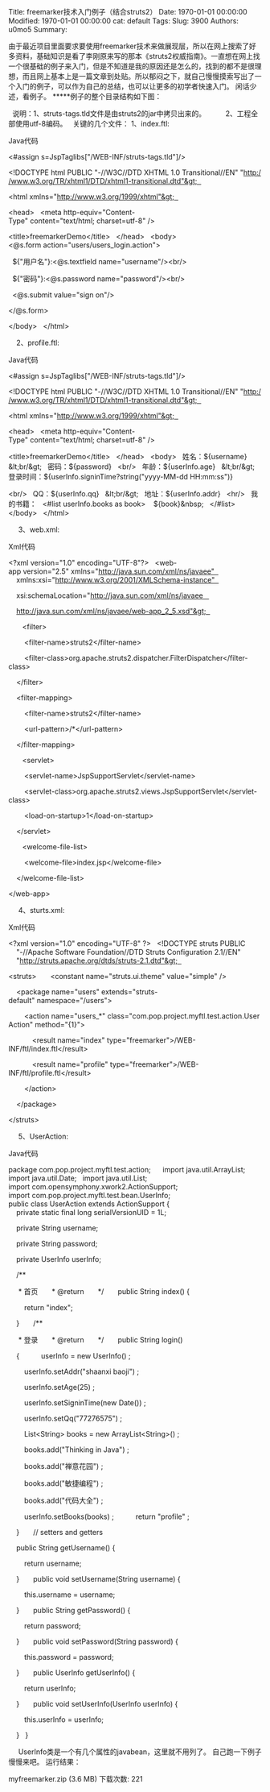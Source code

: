Title: freemarker技术入门例子（结合struts2）
Date: 1970-01-01 00:00:00
Modified: 1970-01-01 00:00:00
cat: default
Tags: 
Slug: 3900
Authors: u0mo5 
Summary: 


由于最近项目里面要求要使用freemarker技术来做展现层，所以在网上搜索了好多资料，基础知识是看了李刚原来写的那本《struts2权威指南》。一直想在网上找一个很基础的例子来入门，但是不知道是我的原因还是怎么的，找到的都不是很理想，而且网上基本上是一篇文章到处贴。所以郁闷之下，就自己慢慢摸索写出了一个入门的例子，可以作为自己的总结，也可以让更多的初学者快速入门。
闲话少述，看例子。
*****例子的整个目录结构如下图：

 
说明：1、struts-tags.tld文件是由struts2的jar中拷贝出来的。
         2、工程全部使用utf-8编码。
 
关键的几个文件：
1、index.ftl:


Java代码  



&lt;#assign s=JspTaglibs["/WEB-INF/struts-tags.tld"]/&gt;  

&lt;!DOCTYPE html PUBLIC "-//W3C//DTD XHTML 1.0 Transitional//EN" "http://www.w3.org/TR/xhtml1/DTD/xhtml1-transitional.dtd"&gt;  

&lt;html xmlns="http://www.w3.org/1999/xhtml"&gt;  

&lt;head&gt;  
&lt;meta http-equiv="Content-Type" content="text/html; charset=utf-8" /&gt;  

&lt;title&gt;freemarkerDemo&lt;/title&gt;  
&lt;/head&gt;  
&lt;body&gt;  
&lt;@s.form action="users/users_login.action"&gt;  

  ${"用户名"}:&lt;@s.textfield name="username"/&gt;&lt;br/&gt;  

  ${"密码"}:&lt;@s.password name="password"/&gt;&lt;br/&gt;  

  &lt;@s.submit value="sign on"/&gt;  

&lt;/@s.form&gt;  

&lt;/body&gt;  
&lt;/html&gt;  


 
 
2、profile.ftl:


Java代码  



&lt;#assign s=JspTaglibs["/WEB-INF/struts-tags.tld"]/&gt;  

&lt;!DOCTYPE html PUBLIC "-//W3C//DTD XHTML 1.0 Transitional//EN" "http://www.w3.org/TR/xhtml1/DTD/xhtml1-transitional.dtd"&gt;  

&lt;html xmlns="http://www.w3.org/1999/xhtml"&gt;  

&lt;head&gt;  
&lt;meta http-equiv="Content-Type" content="text/html; charset=utf-8" /&gt;  

&lt;title&gt;freemarkerDemo&lt;/title&gt;  
&lt;/head&gt;  
&lt;body&gt;  
姓名：${username}  
&lt;br/&gt;  
密码：${password}  
&lt;br/&gt;  
年龄：${userInfo.age}  
&lt;br/&gt;  
登录时间：${userInfo.signinTime?string("yyyy-MM-dd HH:mm:ss")}  

&lt;br/&gt;  
QQ：${userInfo.qq}  
&lt;br/&gt;  
地址：${userInfo.addr}  
&lt;hr/&gt;  
我的书籍：  
&lt;#list userInfo.books as book&gt;  
 ${book}&amp;nbsp;  
&lt;/#list&gt;  
&lt;/body&gt;  
&lt;/html&gt;  


 
 
 3、web.xml:


Xml代码  



&lt;?xml version="1.0" encoding="UTF-8"?&gt;  
&lt;web-app version="2.5" xmlns="http://java.sun.com/xml/ns/javaee"  
    xmlns:xsi="http://www.w3.org/2001/XMLSchema-instance"  

    xsi:schemaLocation="http://java.sun.com/xml/ns/javaee   

    http://java.sun.com/xml/ns/javaee/web-app_2_5.xsd"&gt;  

  
    &lt;filter&gt;  

        &lt;filter-name&gt;struts2&lt;/filter-name&gt;  

        &lt;filter-class&gt;org.apache.struts2.dispatcher.FilterDispatcher&lt;/filter-class&gt;  

    &lt;/filter&gt;  

    &lt;filter-mapping&gt;  

        &lt;filter-name&gt;struts2&lt;/filter-name&gt;  

        &lt;url-pattern&gt;/*&lt;/url-pattern&gt;  

    &lt;/filter-mapping&gt;  

  
    &lt;servlet&gt;  

        &lt;servlet-name&gt;JspSupportServlet&lt;/servlet-name&gt;  

        &lt;servlet-class&gt;org.apache.struts2.views.JspSupportServlet&lt;/servlet-class&gt;  

        &lt;load-on-startup&gt;1&lt;/load-on-startup&gt;  

    &lt;/servlet&gt;  

  
    &lt;welcome-file-list&gt;  

        &lt;welcome-file&gt;index.jsp&lt;/welcome-file&gt;  

    &lt;/welcome-file-list&gt;  

&lt;/web-app&gt;  


 
 
 4、sturts.xml:


Xml代码  



&lt;?xml version="1.0" encoding="UTF-8" ?&gt;  
&lt;!DOCTYPE struts PUBLIC  
    "-//Apache Software Foundation//DTD Struts Configuration 2.1//EN"  
    "http://struts.apache.org/dtds/struts-2.1.dtd"&gt;  

&lt;struts&gt;  
    &lt;constant name="struts.ui.theme" value="simple" /&gt;  

    &lt;package name="users" extends="struts-default" namespace="/users"&gt;  

        &lt;action name="users_*" class="com.pop.project.myftl.test.action.UserAction" method="{1}"&gt;  

            &lt;result name="index" type="freemarker"&gt;/WEB-INF/ftl/index.ftl&lt;/result&gt;  

            &lt;result name="profile" type="freemarker"&gt;/WEB-INF/ftl/profile.ftl&lt;/result&gt;  

        &lt;/action&gt;  

    &lt;/package&gt;  

&lt;/struts&gt;  


 
 
 5、UserAction:


Java代码  



package com.pop.project.myftl.test.action;  
  
import java.util.ArrayList;  
import java.util.Date;  
import java.util.List;  
  
import com.opensymphony.xwork2.ActionSupport;  
import com.pop.project.myftl.test.bean.UserInfo;  
  
public class UserAction extends ActionSupport {  
  
    private static final long serialVersionUID = 1L;  

    private String username;  

    private String password;  

    private UserInfo userInfo;  

    /** 

     * 首页 
     * @return 
     */  
    public String index() {  

        return "index";  

    }  
    /** 

     * 登录 
     * @return 
     */  
    public String login()  

    {  
        userInfo = new UserInfo() ;  

        userInfo.setAddr("shaanxi baoji") ;  

        userInfo.setAge(25) ;  

        userInfo.setSigninTime(new Date()) ;  

        userInfo.setQq("77276575") ;  

        List&lt;String&gt; books = new ArrayList&lt;String&gt;() ;  

        books.add("Thinking in Java") ;  

        books.add("禅意花园") ;  

        books.add("敏捷编程") ;  

        books.add("代码大全") ;  

        userInfo.setBooks(books) ;  
        return "profile" ;  

    }  
    // setters and getters  

    public String getUsername() {  

        return username;  

    }  
    public void setUsername(String username) {  

        this.username = username;  

    }  
    public String getPassword() {  

        return password;  

    }  
    public void setPassword(String password) {  

        this.password = password;  

    }  
    public UserInfo getUserInfo() {  

        return userInfo;  

    }  
    public void setUserInfo(UserInfo userInfo) {  

        this.userInfo = userInfo;  

    }  
}  


 
 
 UserInfo类是一个有几个属性的javabean，这里就不用列了。
自己跑一下例子慢慢来吧。
运行结果：





myfreemarker.zip (3.6 MB)
下载次数: 221


